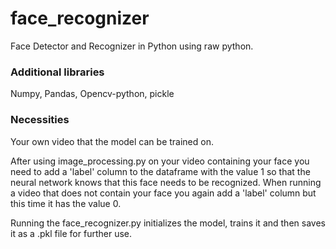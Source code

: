 # face_recognizer
Face Detector and Recognizer in Python using raw python.

### Additional libraries
Numpy, Pandas, Opencv-python, pickle

### Necessities
Your own video that the model can be trained on.

After using image_processing.py on your video containing your face you need to add a 'label' column to the dataframe with the value 1 so that the neural network knows that this face needs to be recognized.
When running a video that does not contain your face you again add a 'label' column but this time it has the value 0.

Running the face_recognizer.py initializes the model, trains it and then saves it as a .pkl file for further use.
